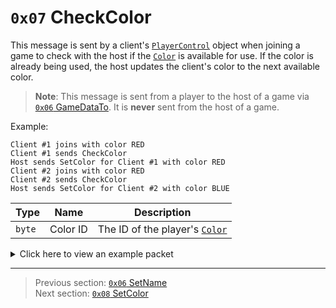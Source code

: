 # `0x07` CheckColor

This message is sent by a client's [`PlayerControl`](../05_innernetobject_types/04_playercontrol.md) object when joining a game to check with the host if the [`Color`](../01_packet_structure/06_enums.md#color) is available for use. If the color is already being used, the host updates the client's color to the next available color.

> **Note**: This message is sent from a player to the host of a game via [`0x06` GameDataTo](../02_root_message_types/06_gamedatato.md). It is **never** sent from the host of a game.

Example:

```
Client #1 joins with color RED
Client #1 sends CheckColor
Host sends SetColor for Client #1 with color RED
Client #2 joins with color RED
Client #2 sends CheckColor
Host sends SetColor for Client #2 with color BLUE
```

| Type | Name | Description |
| --- | --- | --- |
| `byte` | Color ID | The ID of the player's [`Color`](../01_packet_structure/06_enums.md#color) |

<details>
    <summary>Click here to view an example packet</summary>

```
01              # Reliable packet
0005            # Nonce
0d0006          # Hazel message (tag of 0x06 = GameDataTo)
    d3503f8a    # Game ID: -1975562029 (REDSUS)
    84a210      # Target Client ID: 266500
    030002      # Hazel message (tag of 0x02 = RPC)
        4b      # Sender (PlayerControl) Net ID: 75
        07      # RPC Call ID: 7 (CheckColor)
        08      # Color ID: 8 (PURPLE)
```
</details>

---

> Previous section: [`0x06` SetName](06_setname.md)<br>
> Next section: [`0x08` SetColor](08_setcolor.md)
